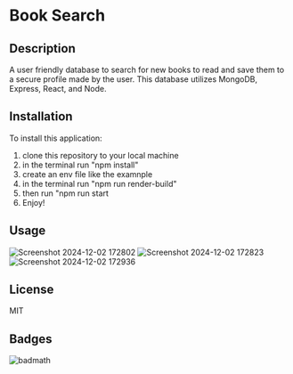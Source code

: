 # Book Search

## Description

A user friendly database to search for new books to read and save them to a secure profile made by the user. This database utilizes MongoDB, Express, React, and Node. 

## Installation

To install this application:
1) clone this repository to your local machine
2) in the terminal run "npm install"
3) create an env file like the examnple
4) in the terminal run "npm run render-build"
5) then run "npm run start
6) Enjoy!

## Usage

![Screenshot 2024-12-02 172802](https://github.com/user-attachments/assets/92ca8fa6-478f-4265-9d14-bae561476a9b)
![Screenshot 2024-12-02 172823](https://github.com/user-attachments/assets/b76b18e3-9656-49ac-9803-93d591885458)
![Screenshot 2024-12-02 172936](https://github.com/user-attachments/assets/89a3da68-1af7-423d-8399-c129139774eb)

## License
MIT 

## Badges

![badmath](https://img.shields.io/github/languages/top/lernantino/badmath)

